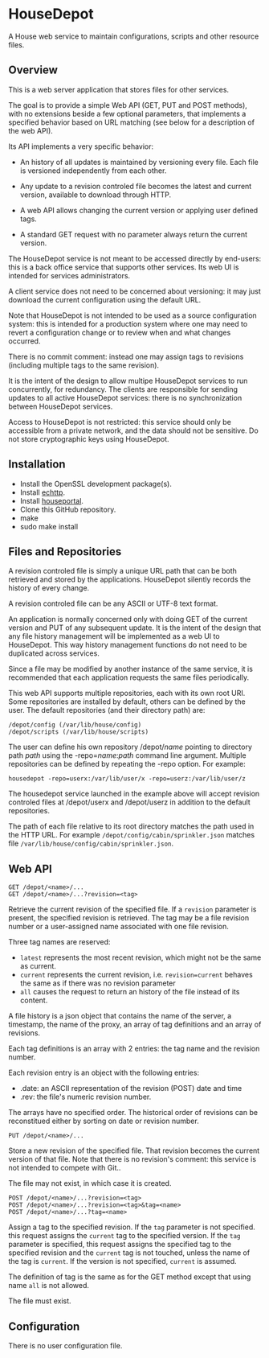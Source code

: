 # HouseDepot
A House web service to maintain configurations, scripts and other resource files.
## Overview
This is a web server application that stores files for other services.

The goal is to provide a simple Web API (GET, PUT and POST methods), with no extensions beside a few optional parameters, that implements a specified behavior based on URL matching (see below for a description of the web API).

Its API implements a very specific behavior:

- An history of all updates is maintained by versioning every file. Each file is versioned independently from each other.

- Any update to a revision controled file becomes the latest and current version, available to download through HTTP.

- A web API allows changing the current version or applying user defined tags.

- A standard GET request with no parameter always return the current version.

The HouseDepot service is not meant to be accessed directly by end-users: this is a back office service that supports other services. Its web UI is intended for services administrators.

A client service does not need to be concerned about versioning: it may just download the current configuration using the default URL.

Note that HouseDepot is not intended to be used as a source configuration system: this is intended for a production system where one may need to revert a configuration change or to review when and what changes occurred.

There is no commit comment: instead one may assign tags to revisions (including multiple tags to the same revision).

It is the intent of the design to allow multipe HouseDepot services to run concurrently, for redundancy. The clients are responsible for sending updates to all active HouseDepot services: there is no synchronization between HouseDepot services.

Access to HouseDepot is not restricted: this service should only be accessible from a private network, and the data should not be sensitive. Do not store cryptographic keys using HouseDepot.

## Installation

* Install the OpenSSL development package(s).
* Install [echttp](https://github.com/pascal-fb-martin/echttp).
* Install [houseportal](https://github.com/pascal-fb-martin/houseportal).
* Clone this GitHub repository.
* make
* sudo make install

## Files and Repositories

A revision controled file is simply a unique URL path that can be both retrieved and stored by the applications. HouseDepot silently records the history of every change.

A revision controled file can be any ASCII or UTF-8 text format.

An application is normally concerned only with doing GET of the current version and PUT of any subsequent update. It is the intent of the design that any file history management will be implemented as a web UI to HouseDepot. This way history management functions do not need to be duplicated across services.

Since a file may be modified by another instance of the same service, it is recommended that each application requests the same files periodically.

This web API supports multiple repositories, each with its own root URI. Some repositories are installed by default, others can be defined by the user. The default repositories (and their directory path) are:
```
/depot/config (/var/lib/house/config)
/depot/scripts (/var/lib/house/scripts)
```

The user can define his own repository /depot/*name* pointing to directory path *path* using the -repo=*name*:*path* command line argument. Multiple repositories can be defined by repeating the -repo option. For example:
```
housedepot -repo=userx:/var/lib/user/x -repo=userz:/var/lib/user/z
```
The housedepot service launched in the example above will accept revision controled files at /depot/userx and /depot/userz in addition to the default repositories.

The path of each file relative to its root directory matches the path used in the HTTP URL. For example `/depot/config/cabin/sprinkler.json` matches file `/var/lib/house/config/cabin/sprinkler.json`.

## Web API

```
GET /depot/<name>/...
GET /depot/<name>/...?revision=<tag>
```
Retrieve the current revision of the specified file. If a `revision` parameter is present, the specified revision is retrieved. The tag may be a file revision number or a user-assigned name associated with one file revision.

Three tag names are reserved:
- `latest` represents the most recent revision, which might not be the same as current.
- `current` represents the current revision, i.e. `revision=current` behaves the same as if there was no revision parameter
- `all` causes the request to return an history of the file instead of its content.

A file history is a json object that contains the name of the server, a timestamp, the name of the proxy, an array of tag definitions and an array of revisions.

Each tag definitions is an array with 2 entries: the tag name and the revision number.

Each revision entry is an object with the following entries:
- .date: an ASCII representation of the revision (POST) date and time
- .rev: the file's numeric revision number.

The arrays have no specified order. The historical order of revisions can be reconstitued either by sorting on date or revision number.

```
PUT /depot/<name>/...
```
Store a new revision of the specified file. That revision becomes the current version of that file. Note that there is no revision's comment: this service is not intended to compete with Git..

The file may not exist, in which case it is created.

```
POST /depot/<name>/...?revision=<tag>
POST /depot/<name>/...?revision=<tag>&tag=<name>
POST /depot/<name>/...?tag=<name>
```
Assign a tag to the specified revision. If the `tag` parameter is not specified. this request assigns the `current` tag to the specified version. If the `tag` parameter is specified, this request assigns the specified tag to the specified revision and the `current` tag is not touched, unless the name of the tag is `current`. If the version is not specified, `current` is assumed.

The definition of tag is the same as for the GET method except that using name `all` is not allowed.

The file must exist.

## Configuration

There is no user configuration file.

